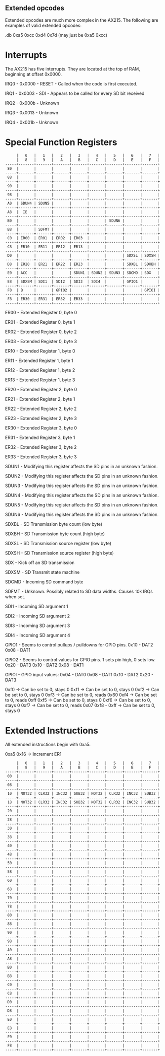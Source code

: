 

Extended opcodes
----------------

Extended opcodes are much more complex in the AX215.  The following are
examples of valid extended opcodes:

.db 0xa5 0xcc 0xd4 0x7d (may just be 0xa5 0xcc)


Interrupts
==========================

The AX215 has five interrupts.  They are located at the top of RAM, beginning at offset
0x0000.


IRQ0 - 0x0000 - RESET - Called when the code is first executed.

IRQ1 - 0x0003 - SDI - Appears to be called for every SD bit received

IRQ2 - 0x000b - Unknown

IRQ3 - 0x0013 - Unknown

IRQ4 - 0x001b - Unknown

Special Function Registers
==========================

         |   0   |   1   |   2   |   3   |   4   |   5   |   6   |   7   |
         |   8   |   9   |   A   |   B   |   C   |   D   |   E   |   F   |
    -----+-------+-------+-------+-------+-------+-------+-------+-------+
     80  |       |       |       |       |       |       |       |       |
    -----+-------+-------+-------+-------+-------+-------+-------+-------+
     88  |       |       |       |       |       |       |       |       |
    -----+-------+-------+-------+-------+-------+-------+-------+-------+
     90  |       |       |       |       |       |       |       |       |
    -----+-------+-------+-------+-------+-------+-------+-------+-------+
     98  |       |       |       |       |       |       |       |       |
    -----+-------+-------+-------+-------+-------+-------+-------+-------+
     A0  | SDUN4 | SDUN5 |       |       |       |       |       |       |
    -----+-------+-------+-------+-------+-------+-------+-------+-------+
     A8  |  IE   |       |       |       |       |       |       |       |
    -----+-------+-------+-------+-------+-------+-------+-------+-------+
     B0  |       |       |       |       |       | SDUN6 |       |       |
    -----+-------+-------+-------+-------+-------+-------+-------+-------+
     B8  |       | SDFMT |       |       |       |       |       |       |
    -----+-------+-------+-------+-------+-------+-------+-------+-------+
     C0  | ER00  | ER01  | ER02  | ER03  |       |       |       |       |
    -----+-------+-------+-------+-------+-------+-------+-------+-------+
     C8  | ER10  | ER11  | ER12  | ER13  |       |       |       |       |
    -----+-------+-------+-------+-------+-------+-------+-------+-------+
     D0  |       |       |       |       |       |       | SDXSL | SDXSH |
    -----+-------+-------+-------+-------+-------+-------+-------+-------+
     D8  | ER20  | ER21  | ER22  | ER23  |       |       | SDXBL | SDXBH |
    -----+-------+-------+-------+-------+-------+-------+-------+-------+
     E0  | ACC   |       |       | SDUN1 | SDUN2 | SDUN3 | SDCMD | SDX   |
    -----+-------+-------+-------+-------+-------+-------+-------+-------+
     E8  | SDXSM | SDI1  | SDI2  | SDI3  | SDI4  |       | GPIO1 |       |
    -----+-------+-------+-------+-------+-------+-------+-------+-------+
     F0  | B     |       | GPIO2 |       |       |       |       | GPIOI |
    -----+-------+-------+-------+-------+-------+-------+-------+-------+
     F8  | ER30  | ER31  | ER32  | ER33  |       |       |       |       |
    -----+-------+-------+-------+-------+-------+-------+-------+-------+

ER00 - Extended Register 0, byte 0

ER01 - Extended Register 0, byte 1

ER02 - Extended Register 0, byte 2

ER03 - Extended Register 0, byte 3

ER10 - Extended Register 1, byte 0

ER11 - Extended Register 1, byte 1

ER12 - Extended Register 1, byte 2

ER13 - Extended Register 1, byte 3

ER20 - Extended Register 2, byte 0

ER21 - Extended Register 2, byte 1

ER22 - Extended Register 2, byte 2

ER23 - Extended Register 2, byte 3

ER30 - Extended Register 3, byte 0

ER31 - Extended Register 3, byte 1

ER32 - Extended Register 3, byte 2

ER33 - Extended Register 3, byte 3

SDUN1 - Modifying this register affects the SD pins in an unknown fashion.

SDUN2 - Modifying this register affects the SD pins in an unknown fashion.

SDUN3 - Modifying this register affects the SD pins in an unknown fashion.

SDUN4 - Modifying this register affects the SD pins in an unknown fashion.

SDUN5 - Modifying this register affects the SD pins in an unknown fashion.

SDUN6 - Modifying this register affects the SD pins in an unknown fashion.

SDXBL - SD Transmission byte count (low byte)

SDXBH - SD Transmission byte count (high byte)

SDXSL - SD Transmission source register (low byte)

SDXSH - SD Transmission source register (high byte)

SDX - Kick off an SD transmission

SDXSM - SD Transmit state machine

SDCMD - Incoming SD command byte

SDFMT - Unknown.  Possibly related to SD data widths.  Causes 10k IRQs when set.

SDI1 - Incoming SD argument 1

SDI2 - Incoming SD argument 2

SDI3 - Incoming SD argument 3

SDI4 - Incoming SD argument 4

GPIO1 - Seems to control pullups / pulldowns for GPIO pins.
	0x10 - DAT2
	0x08 - DAT1

GPIO2 - Seems to control values for GPIO pins.  1 sets pin high, 0 sets low.
	0x20 - DAT3
	0x10 - DAT2
	0x08 - DAT1

GPIOI - GPIO input values:
	0x04 - DAT0
	0x08 - DAT1
	0x10 - DAT2
	0x20 - DAT3

0xf0 -> Can be set to 0, stays 0
0xf1 -> Can be set to 0, stays 0
0xf2 -> Can be set to 0, stays 0
0xf3 -> Can be set to 0, reads 0x60
0xf4 -> Can be set to 0, reads 0xff
0xf5 -> Can be set to 0, stays 0
0xf6 -> Can be set to 0, stays 0
0xf7 -> Can be set to 0, reads 0x07
0xf8 - 0xff -> Can be set to 0, stays 0


Extended Instructions
=====================

All extended instructions begin with 0xa5.

0xa5 0x16 -> Increment ER1

         |   0   |   1   |   2   |   3   |   4   |   5   |   6   |   7   |
         |   8   |   9   |   A   |   B   |   C   |   D   |   E   |   F   |
    -----+-------+-------+-------+-------+-------+-------+-------+-------+
     00  |       |       |       |       |       |       |       |       |
    -----+-------+-------+-------+-------+-------+-------+-------+-------+
     08  |       |       |       |       |       |       |       |       |
    -----+-------+-------+-------+-------+-------+-------+-------+-------+
     10  | NOT32 | CLR32 | INC32 | SUB32 | NOT32 | CLR32 | INC32 | SUB32 |
    -----+-------+-------+-------+-------+-------+-------+-------+-------+
     18  | NOT32 | CLR32 | INC32 | SUB32 | NOT32 | CLR32 | INC32 | SUB32 |
    -----+-------+-------+-------+-------+-------+-------+-------+-------+
     20  |       |       |       |       |       |       |       |       |
    -----+-------+-------+-------+-------+-------+-------+-------+-------+
     28  |       |       |       |       |       |       |       |       |
    -----+-------+-------+-------+-------+-------+-------+-------+-------+
     30  |       |       |       |       |       |       |       |       |
    -----+-------+-------+-------+-------+-------+-------+-------+-------+
     38  |       |       |       |       |       |       |       |       |
    -----+-------+-------+-------+-------+-------+-------+-------+-------+
     40  |       |       |       |       |       |       |       |       |
    -----+-------+-------+-------+-------+-------+-------+-------+-------+
     48  |       |       |       |       |       |       |       |       |
    -----+-------+-------+-------+-------+-------+-------+-------+-------+
     50  |       |       |       |       |       |       |       |       |
    -----+-------+-------+-------+-------+-------+-------+-------+-------+
     58  |       |       |       |       |       |       |       |       |
    -----+-------+-------+-------+-------+-------+-------+-------+-------+
     60  |       |       |       |       |       |       |       |       |
    -----+-------+-------+-------+-------+-------+-------+-------+-------+
     68  |       |       |       |       |       |       |       |       |
    -----+-------+-------+-------+-------+-------+-------+-------+-------+
     70  |       |       |       |       |       |       |       |       |
    -----+-------+-------+-------+-------+-------+-------+-------+-------+
     78  |       |       |       |       |       |       |       |       |
    -----+-------+-------+-------+-------+-------+-------+-------+-------+
     80  |       |       |       |       |       |       |       |       |
    -----+-------+-------+-------+-------+-------+-------+-------+-------+
     88  |       |       |       |       |       |       |       |       |
    -----+-------+-------+-------+-------+-------+-------+-------+-------+
     90  |       |       |       |       |       |       |       |       |
    -----+-------+-------+-------+-------+-------+-------+-------+-------+
     98  |       |       |       |       |       |       |       |       |
    -----+-------+-------+-------+-------+-------+-------+-------+-------+
     A0  |       |       |       |       |       |       |       |       |
    -----+-------+-------+-------+-------+-------+-------+-------+-------+
     A8  |       |       |       |       |       |       |       |       |
    -----+-------+-------+-------+-------+-------+-------+-------+-------+
     B0  |       |       |       |       |       |       |       |       |
    -----+-------+-------+-------+-------+-------+-------+-------+-------+
     B8  |       |       |       |       |       |       |       |       |
    -----+-------+-------+-------+-------+-------+-------+-------+-------+
     C0  |       |       |       |       |       |       |       |       |
    -----+-------+-------+-------+-------+-------+-------+-------+-------+
     C8  |       |       |       |       |       |       |       |       |
    -----+-------+-------+-------+-------+-------+-------+-------+-------+
     D0  |       |       |       |       |       |       |       |       |
    -----+-------+-------+-------+-------+-------+-------+-------+-------+
     D8  |       |       |       |       |       |       |       |       |
    -----+-------+-------+-------+-------+-------+-------+-------+-------+
     E0  |       |       |       |       |       |       |       |       |
    -----+-------+-------+-------+-------+-------+-------+-------+-------+
     E8  |       |       |       |       |       |       |       |       |
    -----+-------+-------+-------+-------+-------+-------+-------+-------+
     F0  |       |       |       |       |       |       |       |       |
    -----+-------+-------+-------+-------+-------+-------+-------+-------+
     F8  |       |       |       |       |       |       |       |       |
    -----+-------+-------+-------+-------+-------+-------+-------+-------+

